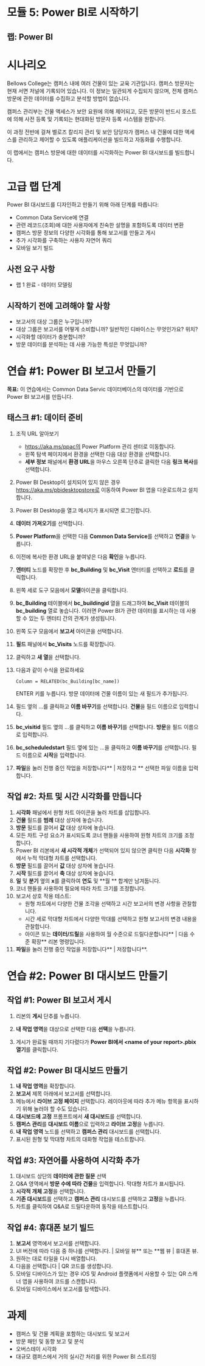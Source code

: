 ﻿---
lab:
    title: '랩: Power BI'
    module: '모듈 5: Power BI로 시작하기'
---

# 모듈 5: Power BI로 시작하기
## 랩: Power BI

시나리오
========

Bellows College는 캠퍼스 내에 여러 건물이 있는 교육 기관입니다. 캠퍼스 방문자는 현재 서면 저널에 기록되어 있습니다. 이 정보는 일관되게 수집되지 않으며, 전체 캠퍼스 방문에 관한 데이터를 수집하고 분석할 방법이 없습니다. 

캠퍼스 관리부는 건물 액세스가 보안 요원에 의해 제어되고, 모든 방문이 반드시 호스트에 의해 사전 등록 및 기록되는 현대화된 방문자 등록 시스템을 원합니다.

이 과정 전반에 걸쳐 벨로즈 칼리지 관리 및 보안 담당자가 캠퍼스 내 건물에 대한 액세스를 관리하고 제어할 수 있도록 애플리케이션을 빌드하고 자동화를 수행합니다. 

이 랩에서는 캠퍼스 방문에 대한 데이터를 시각화하는 Power BI 대시보드를 빌드합니다.

고급 랩 단계
======================

Power BI 대시보드를 디자인하고 만들기 위해 아래 단계를 따릅니다:

-   Common Data Service에 연결 
-   관련 레코드(조회)에 대한 사용자에게 친숙한 설명을 포함하도록 데이터 변환
-   캠퍼스 방문 정보의 다양한 시각화를 통해 보고서를 만들고 게시
-   추가 시각화를 구축하는 사용자 자연어 쿼리
-   모바일 보기 빌드


## 사전 요구 사항

* 랩 1 완료 - 데이터 모델링

시작하기 전에 고려해야 할 사항
-----------------------------------

-   보고서의 대상 그룹은 누구입니까?
-   대상 그룹은 보고서를 어떻게 소비합니까? 일반적인 디바이스는 무엇인가요? 위치?
-   시각화할 데이터가 충분합니까?
-   방문 데이터를 분석하는 데 사용 가능한 특성은 무엇입니까?

연습 \#1: Power BI 보고서 만들기 
===============================

**목표:** 이 연습에서는 Common Data Servic 데이터베이스의 데이터를 기반으로 Power BI 보고서를 만듭니다.

태스크 \#1: 데이터 준비
---------------------------

1.  조직 URL 알아보기

    * https://aka.ms/ppac의 Power Platform 관리 센터로 이동합니다.
    * 왼쪽 탐색 페이지에서 환경을 선택한 다음 대상 환경을 선택합니다.
    * **세부 정보** 패널에서 **환경 URL**을 마우스 오른쪽 단추로 클릭한 다음 **링크 복사**를 선택합니다.
2. Power BI Desktop이 설치되어 있지 않은 경우 https://aka.ms/pbidesktopstore로 이동하여 Power BI 앱을 다운로드하고 설치합니다.

3. Power BI Desktop을 열고 메시지가 표시되면 로그인합니다.

4. **데이터 가져오기**를 선택합니다.

5. **Power Platform**을 선택한 다음 **Common Data Service**를 선택하고 **연결**을 누릅니다.

6. 이전에 복사한 환경 URL을 붙여넣은 다음 **확인**을 누릅니다.

7. **엔터티** 노드를 확장한 후 **bc_Building** 및 **bc_Visit** 엔터티를 선택하고 **로드**를 클릭합니다.

8. 왼쪽 세로 도구 모음에서 **모델**아이콘을 클릭합니다.

9. **bc_Building** 테이블에서 **bc_buildingid** 열을 드래그하여 **bc_Visit** 테이블의 **bc_building** 열로 놓습니다. 이러면 Power BI가 관련 데이터를 표시하는 데 사용할 수 있는 두 엔터티 간의 관계가 생성됩니다.

10. 왼쪽 도구 모음에서 **보고서** 아이콘을 선택합니다.

11. **필드** 패널에서 **bc_Visits** 노드를 확장합니다.

12. 클릭하고 **새 열**을 선택합니다.

13. 다음과 같이 수식을 완료하세요

    ```
    Column = RELATED(bc_Building[bc_name])
    ```

    ENTER 키를 누릅니다. 방문 데이터에 건물 이름이 있는 새 필드가 추가됩니다.

14. 필드 옆의 ...를 클릭하고 **이름 바꾸기**를 선택합니다. **건물**을 필드 이름으로 입력합니다.

15. **bc_visitid** 필드 옆의 ...를 클릭하고 **이름 바꾸기**를 선택합니다. **방문**을 필드 이름으로 입력합니다.

16. **bc_scheduledstart** 필드 옆에 있는 ...을 클릭하고 **이름 바꾸기**를 선택합니다. 필드 이름으로 **시작**을 입력합니다.

17. **파일**을 눌러 진행 중인 작업을 저장합니다** | 저장하고 ** 선택한 파일 이름을 입력합니다.

## 작업 #2: 차트 및 시간 시각화를 만듭니다

1. **시각화** 패널에서 원형 차트 아이콘을 눌러 차트를 삽입합니다.
2. **건물** 필드를  **범례** 대상 상자에 놓습니다.
3. **방문** 필드를 끌어서 **값** 대상 상자에 놓습니다.
4. 모든 차트 구성 요소가 표시되도록 코너 핸들을 사용하여 원형 차트의 크기를 조정합니다.
5. Power BI 리본에서 **새 시각적 개체**가 선택되어 있지 않으면 클릭한 다음 **시각화** 창에서 누적 막대형 차트를 선택합니다. 
6. **방문** 필드를 끌어서 **값** 대상 상자에 놓습니다.
7. **시작** 필드를 끌어서 **축** 대상 상자에 놓습니다.
8. **일** 및 **분기** 옆의 **x**를 클릭하여 **연도** 및 **월 ** 합계만 남겨둡니다.
9. 코너 핸들을 사용하여 필요에 따라 차트 크기를 조정합니다.
10. 보고서 상호 작용 테스트:
    * 원형 차트에서 다양한 건물 조각을 선택하고 시간 보고서의 변경 사항을 관찰합니다.
    * 시간 세로 막대형 차트에서 다양한 막대를 선택하고 원형 보고서의 변경 내용을 관찰합니다.
    * 아이콘 또는 **데이터/드릴**을 사용하여 월 수준으로 드릴다운합니다** | 다음 수준 확장** 리본 명령입니다.
11. **파일**을 눌러 진행 중인 작업을 저장합니다** | 저장합니다**.

연습 #2: Power BI 대시보드 만들기
================================

## 작업 #1: Power BI 보고서 게시

1. 리본의 **게시** 단추를 누릅니다.

2. **내 작업 영역**을 대상으로 선택한 다음 **선택**을 누릅니다.

3. 게시가 완료될 때까지 기다렸다가 **Power BI에서 \<name of your report\>.pbix 열기**를 클릭합니다.

## 작업 #2: Power BI 대시보드 만들기

1. **내 작업 영역**을 확장합니다.
2. **보고서** 제목 아래에서 보고서를 선택합니다.
3. 메뉴에서 **라이브 고정 페이지** 선택합니다. 레이아웃에 따라 추가 메뉴 항목을 표시하기 위해 눌러야 할 수도 있습니다.
4. **대시보드에 고정** 프롬프트에서 **새 대시보드**를 선택합니다.
5. **캠퍼스 관리**를 **대시보드 이름**으로 입력하고 **라이브 고정**을 누릅니다.
6. **내 작업 영역** 노드를 선택하고 **캠퍼스 관리** 대시보드를 선택합니다.
7. 표시된 원형 및 막대형 차트의 대화형 작업을 테스트합니다.

## 작업 #3: 자연어를 사용하여 시각화 추가

1. 대시보드 상단의 **데이터에 관한 질문** 선택
2. Q&A 영역에서 **방문 수에 따라 건물**을 입력합니다. 막대형 차트가 표시됩니다.
3. **시각적 개체 고정**을 선택합니다.
4. **기존 대시보드**를 선택하고 **캠퍼스 관리** 대시보드를 선택하고 **고정**을 누릅니다.
5. 차트를 클릭하여 Q&A로 드릴다운하여 동작을 테스트합니다.

## 작업 #4: 휴대폰 보기 빌드

1. **보고서** 영역에서 보고서를 선택합니다.
2. UI 버전에 따라 다음 중 하나를 선택합니다. | 모바일 뷰** 또는  **웹 뷰 | 휴대폰 뷰.
3. 원하는 대로 타일을 다시 배열합니다.
4. 다음을 선택합니다 | QR 코드를 생성합니다.
5. 모바일 디바이스가 있는 경우 iOS 및 Android 플랫폼에서 사용할 수 있는 QR 스캐너 앱을 사용하여 코드를 스캔합니다.
6. 모바일 디바이스에서 보고서를 탐색합니다.

# 과제

* 캠퍼스 및 건물 계획을 포함하는 대시보드 및 보고서
* 방문 패턴 및 동향 보고 및 분석
* 오버스테이 시각화
* 대규모 캠퍼스에서 거의 실시간 처리를 위한 Power BI 스트리밍 

